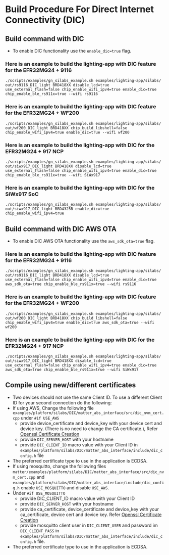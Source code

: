# Build Procedure For Direct Internet Connectivity (DIC)

## Build command with DIC
- To enable DIC functionality use the `enable_dic=true` flag.
### Here is an example to build the lighting-app with DIC feature for the EFR32MG24 + 9116
   ```shell
./scripts/examples/gn_silabs_example.sh examples/lighting-app/silabs/ out/rs9116_DIC_light BRD418XX disable_lcd=true use_external_flash=false chip_enable_wifi_ipv4=true enable_dic=true chip_enable_ble_rs911x=true --wifi rs9116
   ```
### Here is an example to build the lighting-app with DIC feature for the EFR32MG24 + WF200
   ```shell
./scripts/examples/gn_silabs_example.sh examples/lighting-app/silabs/ out/wf200_DIC_light BRD418XX chip_build_libshell=false chip_enable_wifi_ipv4=true enable_dic=true --wifi wf200
```
### Here is an example to build the lighting-app with DIC for the EFR32MG24 + 917 NCP

   ```shell
./scripts/examples/gn_silabs_example.sh examples/lighting-app/silabs/ out/siwx917_DIC_light BRD418XX disable_lcd=true use_external_flash=false chip_enable_wifi_ipv4=true enable_dic=true chip_enable_ble_rs911x=true --wifi SiWx917
```
### Here is an example to build the lighting-app with DIC for the SiWx917 SoC
     
   ```shell
./scripts/examples/gn_silabs_example.sh examples/lighting-app/silabs/ out/siwx917_DIC_light BRD4325B enable_dic=true chip_enable_wifi_ipv4=true
   ```

## Build command with DIC AWS OTA
- To enable DIC AWS OTA functionality use the `aws_sdk_ota=true` flag.

### Here is an example to build the lighting-app with DIC feature for the EFR32MG24 + 9116
   ```shell
./scripts/examples/gn_silabs_example.sh examples/lighting-app/silabs/ out/rs9116_DIC_light BRD418XX disable_lcd=true use_external_flash=false chip_enable_wifi_ipv4=true enable_dic=true aws_sdk_ota=true chip_enable_ble_rs911x=true --wifi rs9116
   ```
### Here is an example to build the lighting-app with DIC feature for the EFR32MG24 + WF200
   ```shell
./scripts/examples/gn_silabs_example.sh examples/lighting-app/silabs/ out/wf200_DIC_light BRD418XX chip_build_libshell=false chip_enable_wifi_ipv4=true enable_dic=true aws_sdk_ota=true --wifi wf200
```
### Here is an example to build the lighting-app with DIC for the EFR32MG24 + 917 NCP

   ```shell
./scripts/examples/gn_silabs_example.sh examples/lighting-app/silabs/ out/siwx917_DIC_light BRD418XX disable_lcd=true use_external_flash=false chip_enable_wifi_ipv4=true enable_dic=true aws_sdk_ota=true chip_enable_ble_rs911x=true --wifi SiWx917
  ```

## Compile using new/different certificates

   - Two devices should not use the same Client ID. To use a different Client ID for your second connection do the following:
   - If using AWS, Change the following file `examples/platform/silabs/DIC/matter_abs_interface/src/dic_nvm_cert.cpp` under `#if USE_AWS`
        * provide device_certificate and device_key with your device cert and device key. (There is no need to change the CA certificate.), Refer [Openssl Certificate Creation](./OPENSSL_CERTIFICATE_CREATION.md)
        * provide `DIC_SERVER_HOST` with your hostname
        * provide `DIC_CLIENT_ID`  macro value with your Client ID in `examples/platform/silabs/DIC/matter_abs_interface/include/dic_config.h` file
   - The preferred certificate type to use in the application is ECDSA.
   - If using mosquitto, change the following files `matter/examples/platform/silabs/DIC/matter_abs_interface/src/dic_nvm_cert.cpp`  and `examples/platform/silabs/DIC/matter_abs_interface/include/dic_config.h` enable `USE_MOSQUITTO` and disable `USE_AWS`.
   - Under `#if USE_MOSQUITTO`
        * provide DIC_CLIENT_ID macro value with your Client ID
        * provide `DIC_SERVER_HOST` with your hostname
        * provide ca_certificate, device_certificate and device_key with your ca_certificate, device cert and device key. Refer [Openssl Certificate Creation](./OPENSSL_CERTIFICATE_CREATION.md)
        * provide mosquitto client user in `DIC_CLIENT_USER` and password im `DIC_CLIENT_PASS` in `examples/platform/silabs/DIC/matter_abs_interface/include/dic_config.h` file.
   - The preferred certificate type to use in the application is ECDSA.
